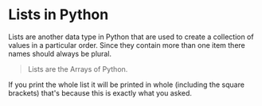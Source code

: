 # Lists in Python

Lists are another data type in Python that are used to create a collection of values in a particular order. Since they contain more than one item there names should always be plural.

> Lists are the Arrays of Python.

If you print the whole list it will be printed in whole (including the square brackets) that's because this is exactly what you asked.
